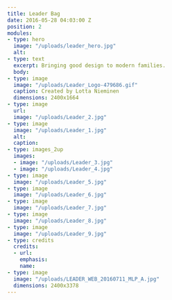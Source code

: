 ```yaml
---
title: Leader Bag
date: 2016-05-28 04:03:00 Z
position: 2
modules:
- type: hero
  image: "/uploads/leader_hero.jpg"
  alt: 
- type: text
  excerpt: Bringing good design to modern families.
  body: 
- type: image
  image: "/uploads/Leader_Logo-479686.gif"
  caption: Created by Lotta Nieminen
  dimensions: 2400x1664
- type: image
  url: 
  image: "/uploads/Leader_2.jpg"
- type: image
  image: "/uploads/Leader_1.jpg"
  alt: 
  caption: 
- type: images_2up
  images:
  - image: "/uploads/Leader_3.jpg"
  - image: "/uploads/Leader_4.jpg"
- type: image
  image: "/uploads/Leader_5.jpg"
- type: image
  image: "/uploads/Leader_6.jpg"
- type: image
  image: "/uploads/Leader_7.jpg"
- type: image
  image: "/uploads/Leader_8.jpg"
- type: image
  image: "/uploads/Leader_9.jpg"
- type: credits
  credits:
  - url: 
    emphasis: 
    name: 
- type: image
  image: "/uploads/LEADER_WEB_20160711_MLP_A.jpg"
  dimensions: 2400x3378
---
```



